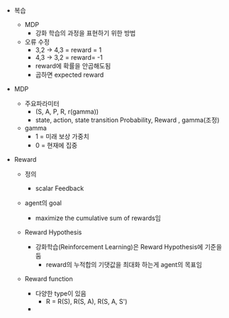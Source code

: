 - 복습
	- MDP
		- 강화 학습의 과정을 표현하기 위한 방법
	- 오류 수정
		- 3,2 -> 4,3 = reward = 1
		- 4,3 -> 3,2 = reward= -1
		- reward에 확률을 안곱해도됨
		- 곱하면 expected reward

- MDP
	-  주요파라미터
		- (S, A, P, R, r(gamma))
		- state, action, state transition Probability, Reward , gamma(조정)
	- gamma
		- 1 = 미래 보상 가중치
		- 0 = 현재에 집중

- Reward
	- 정의
		- scalar Feedback
	
	- agent의 goal
		- maximize the cumulative sum of rewards임
	
	- Reward Hypothesis 
		- 강화학습(Reinforcement Learning)은 Reward Hypothesis에 기준을 둠 
			- reward의 누적합의 기댓값을 최대화 하는게 agent의 목표임
	
	-  Reward function
		- 다양한 type이 있음
			- R = R(S), R(S, A), R(S, A, S')
		- 